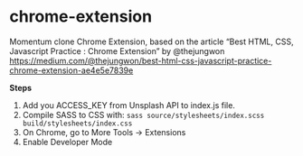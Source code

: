 # chrome-extension

Momentum clone Chrome Extension, based on the article
“Best HTML, CSS, Javascript Practice : Chrome Extension” by @thejungwon https://medium.com/@thejungwon/best-html-css-javascript-practice-chrome-extension-ae4e5e7839e

**Steps**

1. Add you ACCESS_KEY from Unsplash API to index.js file.
2. Compile SASS to CSS with:
  `sass source/stylesheets/index.scss build/stylesheets/index.css`
3. On Chrome, go to More Tools -> Extensions
4. Enable Developer Mode
